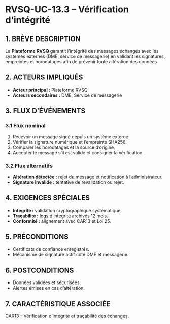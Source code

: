 # RVSQ-UC-13.3 – Vérification d’intégrité

## 1. BRÈVE DESCRIPTION
La **Plateforme RVSQ** garantit l’intégrité des messages échangés avec les systèmes externes (DME, service de messagerie) en validant les signatures, empreintes et horodatages afin de prévenir toute altération des données.

## 2. ACTEURS IMPLIQUÉS
- **Acteur principal :** Plateforme RVSQ
- **Acteurs secondaires :** DME, Service de messagerie

## 3. FLUX D’ÉVÉNEMENTS
### 3.1 Flux nominal
1. Recevoir un message signé depuis un système externe.
2. Vérifier la signature numérique et l’empreinte SHA256.
3. Comparer les horodatages et la source d’origine.
4. Accepter le message s’il est valide et consigner la vérification.

### 3.2 Flux alternatifs
- **Altération détectée :** rejet du message et notification à l’administrateur.
- **Signature invalide :** tentative de revalidation ou rejet.

## 4. EXIGENCES SPÉCIALES
- **Intégrité :** validation cryptographique systématique.
- **Traçabilité :** logs d’intégrité archivés 12 mois.
- **Conformité :** alignement avec CAR13 et Loi 25.

## 5. PRÉCONDITIONS
- Certificats de confiance enregistrés.
- Mécanisme de signature actif côté DME et messagerie.

## 6. POSTCONDITIONS
- Données validées et sécurisées.
- Alertes émises en cas d’altération.

## 7. CARACTÉRISTIQUE ASSOCIÉE
CAR13 – Vérification d’intégrité et traçabilité des échanges.
